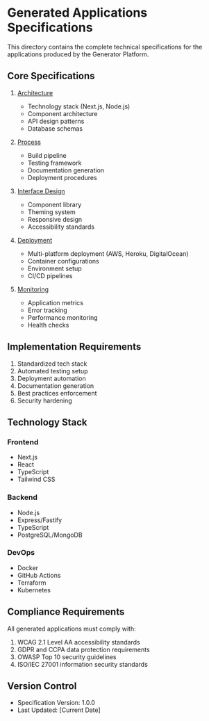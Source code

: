 # Generated Applications Specifications

This directory contains the complete technical specifications for the applications produced by the Generator Platform.

## Core Specifications

1. [Architecture](ARCHITECTURE.md)
   - Technology stack (Next.js, Node.js)
   - Component architecture
   - API design patterns
   - Database schemas

2. [Process](PROCESS.md)
   - Build pipeline
   - Testing framework
   - Documentation generation
   - Deployment procedures

3. [Interface Design](INTERFACE.md)
   - Component library
   - Theming system
   - Responsive design
   - Accessibility standards

4. [Deployment](DEPLOYMENT.md)
   - Multi-platform deployment (AWS, Heroku, DigitalOcean)
   - Container configurations
   - Environment setup
   - CI/CD pipelines

5. [Monitoring](MONITORING.md)
   - Application metrics
   - Error tracking
   - Performance monitoring
   - Health checks

## Implementation Requirements

1. Standardized tech stack
2. Automated testing setup
3. Deployment automation
4. Documentation generation
5. Best practices enforcement
6. Security hardening

## Technology Stack

### Frontend
- Next.js
- React
- TypeScript
- Tailwind CSS

### Backend
- Node.js
- Express/Fastify
- TypeScript
- PostgreSQL/MongoDB

### DevOps
- Docker
- GitHub Actions
- Terraform
- Kubernetes

## Compliance Requirements

All generated applications must comply with:
1. WCAG 2.1 Level AA accessibility standards
2. GDPR and CCPA data protection requirements
3. OWASP Top 10 security guidelines
4. ISO/IEC 27001 information security standards

## Version Control

- Specification Version: 1.0.0
- Last Updated: [Current Date] 